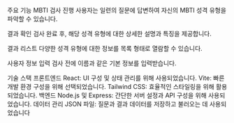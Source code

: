 주요 기능
MBTI 검사 진행
사용자는 일련의 질문에 답변하여 자신의 MBTI 성격 유형을 파악할 수 있습니다.

결과 확인
검사 완료 후, 해당 성격 유형에 대한 상세한 설명과 특징을 제공합니다.

결과 리스트
다양한 성격 유형에 대한 정보를 목록 형태로 열람할 수 있습니다.

사용자 정보 입력
검사 전에 이름과 같은 기본 정보를 입력받습니다.

기술 스택
프론트엔드
React: UI 구성 및 상태 관리를 위해 사용되었습니다.
Vite: 빠른 개발 환경 구성을 위해 선택되었습니다.
Tailwind CSS: 효율적인 스타일링을 위해 활용되었습니다.
백엔드
Node.js 및 Express: 간단한 서버 설정과 API 구성을 위해 사용되었습니다.
데이터 관리
JSON 파일: 질문과 결과 데이터를 저장하고 불러오는 데 사용되었습니다
